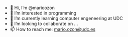 - 👋 Hi, I’m @marioozon
- 👀 I’m interested in programming
- 🌱 I’m currently learning computer engeneering at UDC 
- 💞️ I’m looking to collaborate on ...
- 📫 How to reach me: mario.ozon@udc.es

<!---
marioozon/marioozon is a ✨ special ✨ repository because its `README.md` (this file) appears on your GitHub profile.
You can click the Preview link to take a look at your changes.
--->
